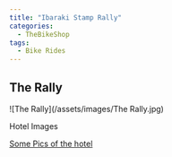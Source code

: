 ```yaml
---
title: "Ibaraki Stamp Rally"
categories:
  - TheBikeShop
tags:
  - Bike Rides
---
```


## The Rally

![The Rally](/assets/images/The Rally.jpg)


Hotel Images

[Some Pics of the hotel]()